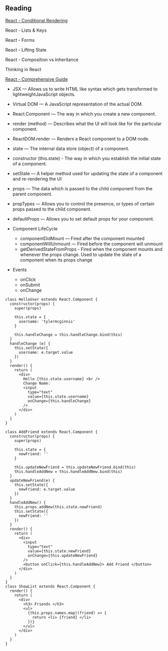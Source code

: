 ## Reading
[React - Conditional Rendering](https://reactjs.org/docs/conditional-rendering.html)

React - Lists & Keys

React - Forms

React - Lifting State

React - Composition vs Inheritance

Thinking in React

[React - Comprehensive Guide](https://ui.dev/reactjs-tutorial-a-comprehensive-guide-to-building-apps-with-react/)


- JSX — Allows us to write HTML like syntax which gets
transformed to lightweightJavaScript objects.

- Virtual DOM — A JavaScript representation of the actual
DOM.

- React.Component — The way in which you create a new component.

- render (method) — Describes what the UI will look like for
the particular component.

- ReactDOM.render — Renders a React component to a DOM node.

- state — The internal data store (object) of a component.

- constructor (this.state) - The way in which you establish
the initial state of a component.

- setState — A helper method used for updating the state of a component and re-rendering the UI

- props — The data which is passed to the child component
from the parent component.

- propTypes — Allows you to control the presence, or types of certain props passed to the child component.

- defaultProps — Allows you to set default props for your component.

- Component LifeCycle
  - componentDidMount — Fired after the component mounted
  - componentWillUnmount — Fired before the component will unmount
  - getDerivedStateFromProps - Fired when the component mounts and whenever the props change. Used to update the state of a component when its props change

- Events
  - onClick
  - onSubmit
  - onChange


```
class HelloUser extends React.Component {
  constructor(props) {
    super(props)

    this.state = {
      username: 'tylermcginnis'
    }

    this.handleChange = this.handleChange.bind(this)
  }
  handleChange (e) {
    this.setState({
      username: e.target.value
    })
  }
  render() {
    return (
      <div>
        Hello {this.state.username} <br />
        Change Name:
        <input
          type="text"
          value={this.state.username}
          onChange={this.handleChange}
        />
      </div>
    )
  }
}
```

```
class AddFriend extends React.Component {
  constructor(props) {
    super(props)

    this.state = {
      newFriend: ''
    }

    this.updateNewFriend = this.updateNewFriend.bind(this)
    this.handleAddNew = this.handleAddNew.bind(this)
  }
  updateNewFriend(e) {
    this.setState({
      newFriend: e.target.value
    })
  }
  handleAddNew() {
    this.props.addNew(this.state.newFriend)
    this.setState({
      newFriend: ''
    })
  }
  render() {
    return (
      <div>
        <input
          type="text"
          value={this.state.newFriend}
          onChange={this.updateNewFriend}
        />
        <button onClick={this.handleAddNew}> Add Friend </button>
      </div>
    )
  }
}
class ShowList extends React.Component {
  render() {
    return (
      <div>
        <h3> Friends </h3>
        <ul>
          {this.props.names.map((friend) => {
            return <li> {friend} </li>
          })}
        </ul>
      </div>
    )
  }
}
```

